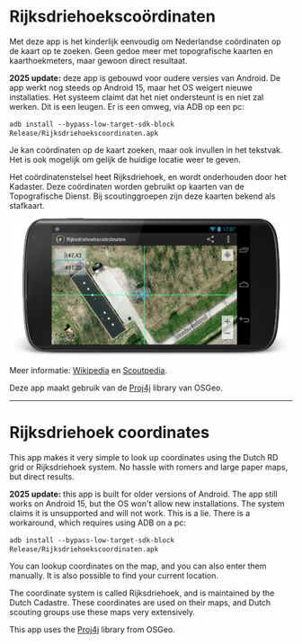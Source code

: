 Rijksdriehoekscoördinaten
=========================

Met deze app is het kinderlijk eenvoudig om Nederlandse coördinaten op de kaart op te zoeken. Geen gedoe meer met topografische kaarten en kaarthoekmeters, maar gewoon direct resultaat.

**2025 update:** deze app is gebouwd voor oudere versies van Android. De app werkt nog steeds op Android 15, maar het OS weigert nieuwe installaties. Het systeem claimt dat het niet ondersteunt is en niet zal werken. Dit is een leugen. Er is een omweg, via ADB op een pc:

    adb install --bypass-low-target-sdk-block Release/Rijksdriehoekscoordinaten.apk

Je kan coördinaten op de kaart zoeken, maar ook invullen in het tekstvak. Het is ook mogelijk om gelijk de huidige locatie weer te geven.

Het coördinatenstelsel heet Rijksdriehoek, en wordt onderhouden door het Kadaster. Deze coördinaten worden gebruikt op kaarten van de Topografische Dienst. Bij scoutinggroepen zijn deze kaarten bekend als stafkaart.

![Screenshot](/Art/JB-nexus4-landscape-luchtfoto-meridiaan_framed_medium.png)

Meer informatie: [Wikipedia](http://nl.wikipedia.org/wiki/Rijksdriehoekscoördinaten) en [Scoutpedia](http://nl.scoutwiki.org/Rijksdriehoeksgrid).

Deze app maakt gebruik van de [Proj4j](http://trac.osgeo.org/proj4j/) library van OSGeo.

---

Rijksdriehoek coordinates
=========================

This app makes it very simple to look up coordinates using the Dutch RD grid or Rijksdriehoek system. No hassle with romers and large paper maps, but direct results.

**2025 update:** this app is built for older versions of Android. The app still works on Android 15, but the OS won't allow new installations. The system claims it is unsupported and will not work. This is a lie. There is a workaround, which requires using ADB on a pc:

    adb install --bypass-low-target-sdk-block Release/Rijksdriehoekscoordinaten.apk

You can lookup coordinates on the map, and you can also enter them manually. It is also possible to find your current location.

The coordinate system is called Rijksdriehoek, and is maintained by the Dutch Cadastre. These coordinates are used on their maps, and Dutch scouting groups use these maps very extensively.

This app uses the [Proj4j](http://trac.osgeo.org/proj4j/) library from OSGeo.
